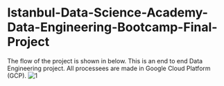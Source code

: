 # Istanbul-Data-Science-Academy-Data-Engineering-Bootcamp-Final-Project

The flow of the project is shown in below. This is an end to end Data Engineering project. All processees are made in Google Cloud Platform (GCP). 
![1](https://github.com/serefcanhel/Istanbul-Data-Science-Academy-Data-Engineering-Bootcamp-Final-Project/assets/55743293/e691561a-2431-4ce6-af88-00e252a87736)
